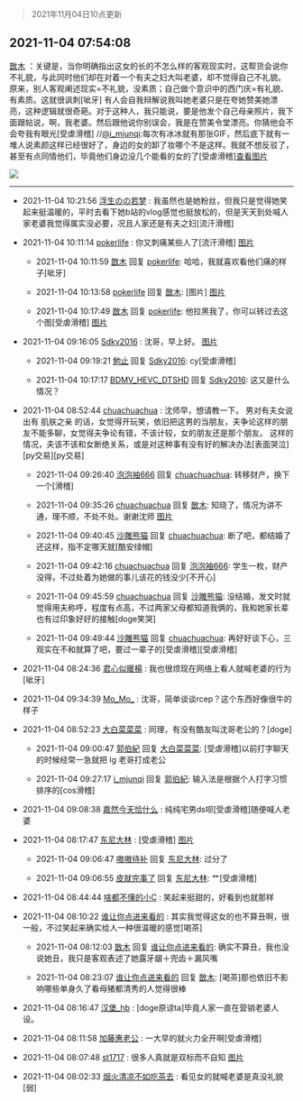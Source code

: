 > 2021年11月04日10点更新
<link rel="stylesheet" href="https://cdn.jsdelivr.net/gh/taotie6/sampleJSON@main/css/photo_show.css">
<meta name="referrer" content="no-referrer" />


 ## 2021-11-04 07:54:08 

 [㪚木](https://www.coolapk.com/feed/31202135?shareKey=MTQ3MDA2NGQ1YTg4NjE4MzI1Njk~) ：关键是，当你明确指出这女的长的不怎么样的客观现实时，这帮货会说你不礼貌，与此同时他们却在对着一个有夫之妇大叫老婆，却不觉得自己不礼貌。
原来，别人客观阐述现实=不礼貌，没素质；自己做个意识中的西门庆=有礼貌、有素质。这就很讽刺[呲牙]<!--break-->
有人会自我辩解说我叫她老婆只是在夸她赞美她漂亮，这种逻辑就很奇葩。对于这种人，我只能说，要是他发个自己母亲照片，我下面跟帖说，啊，我老婆。然后跟他说你别误会，我是在赞美令堂漂亮。你猜他会不会夸我有眼光[受虐滑稽]
//<a class="feed-link-uname" href="/u/i_mjunqi">@i_mjunqi</a>:每次有冰冰就有那张GIF，然后底下就有一堆人说素颜这样已经很好了，身边的女的卸了妆哪个不是这样。我就不想反驳了，甚至有点同情他们，毕竟他们身边没几个能看的女的了[受虐滑稽]<a class="feed-forward-pic" href="http://image.coolapk.com/feed/2021/1002/21/2049255_a21c35e1_1425_9772@485x640.gif">查看图片</a> 

<div class="album">
<img class="img-item" src="http://image.coolapk.com/feed/2020/0606/14/1081091_39c516f3_5623_1393@320x180.gif" />
</div>

 ------- 

- 2021-11-04 10:21:56 [浮生のの若梦](uid=1701812) : 我虽然也是她粉丝，但我只是觉得她笑起来挺温暖的，平时去看下她b站的vlog感觉也挺放松的，但是天天到处喊人家老婆我觉得属实没必要，况且人家还是有夫之妇[流汗滑稽] 

- 2021-11-04 10:11:14 [pokerlife](uid=575409) : 你又刺痛某些人了[流汗滑稽] [图片](http://image.coolapk.com/feed/2021/1104/10/575409_55570af4_1873_4642@1080x2400.jpeg)

    - 2021-11-04 10:11:59 [㪚木](uid=1081091) 回复 [pokerlife](uid=575409): 哈哈，我就喜欢看他们痛的样子[呲牙] 

    - 2021-11-04 10:13:58 [pokerlife](uid=575409) 回复 [㪚木](uid=1081091): [图片] [图片](http://image.coolapk.com/feed/2021/1104/10/575409_f5b0cf1b_2037_5543@253x241.gif)

    - 2021-11-04 10:17:49 [㪚木](uid=1081091) 回复 [pokerlife](uid=575409): 他拉黑我了，你可以转过去这个图[受虐滑稽] [图片](http://image.coolapk.com/feed/2021/1104/10/1081091_6a05b356_2268_8507@1080x2961.png)

- 2021-11-04 09:16:05 [Sdky2016](uid=741165) : 沈哥，早上好。 [图片](http://image.coolapk.com/feed/2021/1104/09/741165_03526d5e_8564_4714@1440x1805.jpeg)

    - 2021-11-04 09:19:21 [勉止](uid=2347268) 回复 [Sdky2016](uid=741165): cy[受虐滑稽] 

    - 2021-11-04 10:17:17 [BDMV_HEVC_DTSHD](uid=3362907) 回复 [Sdky2016](uid=741165): 这又是什么情况？ 

- 2021-11-04 08:52:44 [chuachuachua](uid=549889) : 沈师早，想请教一下。
男对有夫女说出有 肌肤之亲 的话，女觉得开玩笑，依旧把这男的当朋友，夫争论这样的朋友不能多聊，女觉得夫争论有错，不该计较，女的朋友还是那个朋友。
这样的情况，夫该不该和女断绝关系，或是对这种事有没有好的解决办法[表面哭泣][py交易][py交易] 

    - 2021-11-04 09:26:40 [泡泡袖666](uid=2844894) 回复 [chuachuachua](uid=549889): 转移财产，换下一个[滑稽] 

    - 2021-11-04 09:35:26 [chuachuachua](uid=549889) 回复 [㪚木](uid=1081091): 知晓了，情况为讲不通，理不顺，不处不处。谢谢沈师 [图片](http://image.coolapk.com/feed/2019/0414/11/1081091_1555210962_859@350x178.gif)

    - 2021-11-04 09:40:45 [沙雕熊猫](uid=1850323) 回复 [chuachuachua](uid=549889): 断了吧，都结婚了还这样，指不定哪天就[酷安绿帽] 

    - 2021-11-04 09:42:16 [chuachuachua](uid=549889) 回复 [泡泡袖666](uid=2844894): 学生一枚，财产没得，不过处着为她做的事儿该花的钱没少[不开心] 

    - 2021-11-04 09:45:59 [chuachuachua](uid=549889) 回复 [沙雕熊猫](uid=1850323): 没结婚，发文时就觉得用夫称呼，程度有点高，不过两家父母都知道我俩的，我和她家长辈也有过印象好好的接触[doge笑哭] 

    - 2021-11-04 09:49:44 [沙雕熊猫](uid=1850323) 回复 [chuachuachua](uid=549889): 再好好谈下心，三观实在不和就算了吧，要过一辈子的[受虐滑稽][受虐滑稽] 

- 2021-11-04 08:24:36 [君心似暖楊](uid=3303409) : 我也很烦现在网络上看人就喊老婆的行为[呲牙] 

- 2021-11-04 09:34:39 [Mo_Mo_](uid=432865) : 沈哥，简单谈谈rcep？这个东西好像很牛的样子 

- 2021-11-04 08:52:23 [大白菜菜菜](uid=2081020) : 同理，有没有酷友叫沈哥老公的？[doge] 

    - 2021-11-04 09:00:47 [郭伯紀](uid=2859803) 回复 [大白菜菜菜](uid=2081020): [受虐滑稽]以前打字聊天的时候经常一急就把 lg 老哥打成老公 

    - 2021-11-04 09:27:17 [i_mjunqi](uid=399564) 回复 [郭伯紀](uid=2859803): 输入法是根据个人打字习惯排序的[cos滑稽] 

- 2021-11-04 09:08:38 [嘉然今天恰什么](uid=9885931) : 纯纯宅男ds呗[受虐滑稽]随便喊人老婆 

- 2021-11-04 08:17:47 [东尼大林](uid=1612569) : [受虐滑稽] [图片](http://image.coolapk.com/feed/2021/1104/08/1612569_33607246_5067_1692@710x689.jpeg)

    - 2021-11-04 09:06:47 [嗷嗷待补](uid=2417592) 回复 [东尼大林](uid=1612569): 过分了 

    - 2021-11-04 09:06:55 [皮就完事了](uid=1485758) 回复 [东尼大林](uid=1612569): 艹[受虐滑稽] 

- 2021-11-04 08:44:44 [啥都不懂的小C](uid=2418955) : 笑起来挺甜的，好看到也就那样 

- 2021-11-04 08:10:22 [谁让你点进来看的](uid=1348471) : 其实我觉得这女的也不算丑啊，很一般，不过笑起来确实给人一种很温暖的感觉[喝茶] 

    - 2021-11-04 08:12:03 [㪚木](uid=1081091) 回复 [谁让你点进来看的](uid=1348471): 确实不算丑，我也没说她丑，我只是客观表述了她露牙龈＋兜齿＋漏风嘴 

    - 2021-11-04 08:23:07 [谁让你点进来看的](uid=1348471) 回复 [㪚木](uid=1081091): [喝茶]那也依旧不影响哪些单身久了看母猪都清秀的人觉得很棒 

- 2021-11-04 08:16:47 [汉堡_hb](uid=2563523) : [doge原谅ta]毕竟人家一直在营销老婆人设。 

- 2021-11-04 08:11:58 [加藤惠老公](uid=1266680) : 一大早的就火力全开啊[受虐滑稽] 

- 2021-11-04 08:07:48 [st1717](uid=1303467) : 很多人真就是双标而不自知 [图片](http://image.coolapk.com/feed/2020/1120/09/1617480_64b1d573_7539_541@360x450.gif)

- 2021-11-04 08:02:33 [烟火清凉不如吃茶去](uid=4279524) : 看见女的就喊老婆是真没礼貌[弱] 

